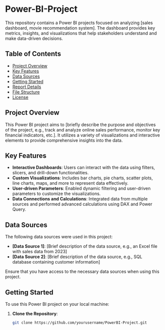 # Power-BI-Project

This repository contains a Power BI projects focused on analyzing [sales dashboard, movie recommendation system]. The dashboard provides key metrics, insights, and visualizations that help stakeholders understand and make data-driven decisions.

## Table of Contents
- [Project Overview](#project-overview)
- [Key Features](#key-features)
- [Data Sources](#data-sources)
- [Getting Started](#getting-started)
- [Report Details](#report-details)
- [File Structure](#file-structure)
- [License](#license)

## Project Overview

This Power BI project aims to [briefly describe the purpose and objectives of the project, e.g., track and analyze online sales performance, monitor key financial indicators, etc.]. It utilizes a variety of visualizations and interactive elements to provide comprehensive insights into the data.

## Key Features

- **Interactive Dashboards**: Users can interact with the data using filters, slicers, and drill-down functionalities.
- **Custom Visualizations**: Includes bar charts, pie charts, scatter plots, line charts, maps, and more to represent data effectively.
- **User-driven Parameters**: Enabled dynamic filtering and user-driven parameters to customize the visualizations.
- **Data Connections and Calculations**: Integrated data from multiple sources and performed advanced calculations using DAX and Power Query.

## Data Sources

The following data sources were used in this project:
- **[Data Source 1]**: [Brief description of the data source, e.g., an Excel file with sales data from 2023]
- **[Data Source 2]**: [Brief description of the data source, e.g., SQL database containing customer information]
  
Ensure that you have access to the necessary data sources when using this project.

## Getting Started

To use this Power BI project on your local machine:

1. **Clone the Repository**:
   ```bash
   git clone https://github.com/yourusername/PowerBI-Project.git
